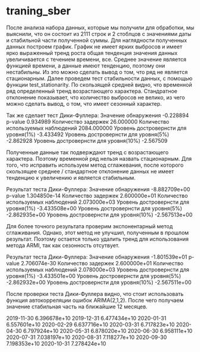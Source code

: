 # traning_sber

После анализа набора данных, которые мы получили для обработки, мы выяснили, что он состоит из 2111 строк и 2 стоблцов с значениями даты и 
стабильной части полученной суммы. Для наглядности полученных данных построем график. 
График не имеет ярких выбросов и имеет ярко выраженный тренд роста общая тенденция значения данных увеличивается с течением времени, все. 
Среднее значение является функцией времени, а данные имеют тенденцию, поэтому они нестабильны. Из это можно сделать вывод о том, что ряд 
не является стационарным. 
Далее проведем тест стабильности данных, с помощью функции test_stationarity. По скользящей средней видно, что временной ряд определенный тренд 
возрастающего характера. Стандратное отклонение показывает, что количество выбросов не велико, из чего можно сделать вывод, о том, что имеет сезонный характер.

Так же сделает тест Дики-Фуллера: 
Значение обнаружения                       -0.228894
p-value                                     0.934989
Количество задержек                        26.000000
Количество используемых наблюдений       2084.000000
Уровень достровернсти для уровня(1%)       -3.433492
Уровень достровернсти для уровня(5%)       -2.862928
Уровень достровернсти для уровня(10%)      -2.567509

Полученные данные так подверждают тренд с возрастающего характера. Поэтому временной ряд нельзя назвать стационарным.
Для того, что исправить используем метод сглажевания, после которого скользящее среднее / стандартное отклонение данных не имеет тенденцию к увеличению
и является стабильным.

Результат теста Дики-Фуллера:
Значение обнаружения                    -8.882709e+00
p-value                                  1.304850e-14
Количество задержек                      2.600000e+01
Количество используемых наблюдений       2.073000e+03
Уровень достровернсти для уровня(1%)    -3.433508e+00
Уровень достровернсти для уровня(5%)    -2.862935e+00
Уровень достровернсти для уровня(10%)   -2.567513e+00

Для более точного результата проверим экспонентарный метод сглаживания. Однако, этот метод не улучшил, полученным в прошлом результат. Поэтому остается
только удалить тренд для использования метода ARMI, так как сезонность отсутвует. 

Результат теста Дики-Фуллера:
Значение обнаружения                    -1.801539e+01
p-value                                  2.706074e-30
Количество задержек                      2.600000e+01
Количество используемых наблюдений       2.078000e+03
Уровень достровернсти для уровня(1%)    -3.433501e+00
Уровень достровернсти для уровня(5%)    -2.862932e+00
Уровень достровернсти для уровня(10%)   -2.567511e+00

После проверки теста Дики-Фуллера видно, что стоит использовать функция автокорреляции ошибок ARIMA(2,1,2). После чего получаем значение стабильная часть
на ближайшие 12 месяцев. 

2019-11-30    6.396678e+10
2019-12-31    6.477434e+10
2020-01-31    6.557601e+10
2020-02-29    6.637716e+10
2020-03-31    6.717823e+10
2020-04-30    6.797924e+10
2020-05-31    6.878020e+10
2020-06-30    6.958111e+10
2020-07-31    7.038197e+10
2020-08-31    7.118277e+10
2020-09-30    7.198353e+10
2020-10-31    7.278424e+10



 
